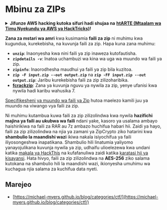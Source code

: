 # Mbinu za ZIPs

<details>

<summary><strong>Jifunze AWS hacking kutoka sifuri hadi shujaa na</strong> <a href="https://training.hacktricks.xyz/courses/arte"><strong>htARTE (Mtaalam wa Timu Nyekundu ya AWS ya HackTricks)</strong></a><strong>!</strong></summary>

Njia nyingine za kusaidia HackTricks:

* Ikiwa unataka kuona **kampuni yako ikitangazwa kwenye HackTricks** au **kupakua HackTricks kwa PDF** Angalia [**MIPANGO YA KUJIUNGA**](https://github.com/sponsors/carlospolop)!
* Pata [**bidhaa rasmi za PEASS & HackTricks**](https://peass.creator-spring.com)
* Gundua [**Familia ya PEASS**](https://opensea.io/collection/the-peass-family), mkusanyiko wetu wa [**NFTs**](https://opensea.io/collection/the-peass-family) za kipekee
* **Jiunge na** 💬 [**Kikundi cha Discord**](https://discord.gg/hRep4RUj7f) au kikundi cha [**telegram**](https://t.me/peass) au **tufuate** kwenye **Twitter** 🐦 [**@hacktricks_live**](https://twitter.com/hacktricks_live)**.**
* **Shiriki mbinu zako za udukuzi kwa kuwasilisha PRs kwa** [**HackTricks**](https://github.com/carlospolop/hacktricks) na [**HackTricks Cloud**](https://github.com/carlospolop/hacktricks-cloud) repos za github.

</details>

**Zana za mstari wa amri** kwa kusimamia **faili za zip** ni muhimu kwa kugundua, kurekebisha, na kuvunja faili za zip. Hapa kuna zana muhimu:

- **`unzip`**: Inaonyesha kwa nini faili ya zip inaweza kutofautisha.
- **`zipdetails -v`**: Inatoa uchambuzi wa kina wa uga wa muundo wa faili ya zip.
- **`zipinfo`**: Inaorodhesha maudhui ya faili ya zip bila kuzitoa.
- **`zip -F input.zip --out output.zip`** na **`zip -FF input.zip --out output.zip`**: Jaribu kurekebisha faili za zip zilizoharibika.
- **[fcrackzip](https://github.com/hyc/fcrackzip)**: Zana ya kuvunja nguvu ya nywila za zip, yenye ufanisi kwa nywila hadi karibu wahusika 7.

[Specifikesheni ya muundo wa faili ya Zip](https://pkware.cachefly.net/webdocs/casestudies/APPNOTE.TXT) hutoa maelezo kamili juu ya muundo na viwango vya faili za zip.

Ni muhimu kutambua kuwa faili za zip zilizolindwa kwa nywila **hazifichi majina ya faili au ukubwa wa faili** ndani yake, kasoro ya usalama ambayo haishirikiwa na faili za RAR au 7z ambazo huchifua habari hii. Zaidi ya hayo, faili za zip zilizolindwa na njia ya zamani ya ZipCrypto ziko hatarini kwa **shambulio la maandishi wazi** ikiwa nakala isiyochifua ya faili iliyosongeshwa inapatikana. Shambulio hili linatumia yaliyomo yanayojulikana kuvunja nywila ya zip, udhaifu ulioelezewa kwa undani katika [makala ya HackThis](https://www.hackthis.co.uk/articles/known-plaintext-attack-cracking-zip-files) na kufafanuliwa zaidi katika [karatasi hii ya kisayansi](https://www.cs.auckland.ac.nz/\~mike/zipattacks.pdf). Hata hivyo, faili za zip zilizolindwa na **AES-256** ziko salama kutokana na shambulio hili la maandishi wazi, ikionyesha umuhimu wa kuchagua njia salama za kuchifua data nyeti.

## Marejeo
* [https://michael-myers.github.io/blog/categories/ctf/](https://michael-myers.github.io/blog/categories/ctf/)
